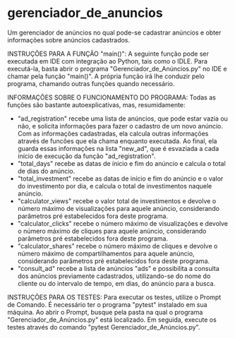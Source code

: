 # gerenciador_de_anuncios
Um gerenciador de anúncios no qual pode-se cadastrar anúncios e obter informações sobre anúncios cadastrados.

INSTRUÇÕES PARA A FUNÇÃO "main()":
A seguinte função pode ser executada em IDE com integração ao Python, tais como o IDLE.
Para executá-la, basta abrir o programa "Gerenciador_de_Anúncios.py" no IDE e chamar pela função "main()".
A própria função irá lhe conduzir pelo programa, chamando outras funções quando necessário. 

INFORMAÇÕES SOBRE O FUNCIONAMENTO DO PROGRAMA:
Todas as funções são bastante autoexplicativas, mas, resumidamente:
- "ad_registration" recebe uma lista de anúncios, que pode estar vazia ou não, e solicita informações para fazer o cadastro de um novo anúncio. Com as informações cadastradas, ela calcula outras informações através de funcões que ela chama enquanto executada. Ao final, ela guarda essas informações na lista "new_ad", que é esvaziada a cada início de execução da função "ad_registration".
- "total_days" recebe as datas de ínicio e fim do anúncio e calcula o total de dias do anúncio.
- "total_investment" recebe as datas de início e fim do anúncio e o valor do investimento por dia, e calcula o total de investimentos naquele anúncio.
- "calculator_views" recebe o valor total de investimentos e devolve o número máximo de visualizações para aquele anúncio, considerando parâmetros pré estabelecidos fora deste programa.
- "calculator_clicks" recebe o número máximo de visualizações e devolve o número máximo de cliques para aquele anúncio, considerando parâmetros pré estabelecidos fora deste programa.
- "calculator_shares" recebe o número máximo de cliques e devolve o número máximo de compartilhamentos para aquele anúncio, considerando parâmetros pré estabelecidos fora deste programa.
- "consult_ad" recebe a lista de anúncios "ads" e possibilita a consulta dos anúncios previamente cadastrados, utilizando-se do nome do cliente ou do intervalo de tempo, em dias, do anúncio para a busca. 

INSTRUÇÕES PARA OS TESTES:
Para executar os testes, utilize o Prompt de Comando.
É necessário ter o programa "pytest" instalado em sua máquina.
Ao abrir o Prompt, busque pela pasta na qual o programa "Gerenciador_de_Anúncios.py" está localizado.
Em seguida, execute os testes através do comando "pytest Gerenciador_de_Anúncios.py".
